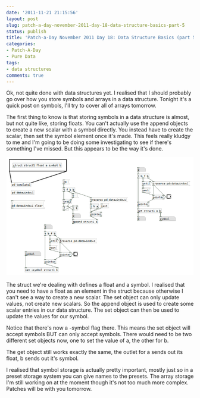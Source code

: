 ```yaml
---
date: '2011-11-21 21:15:56'
layout: post
slug: patch-a-day-november-2011-day-18-data-structure-basics-part-5
status: publish
title: 'Patch-a-Day November 2011 Day 18: Data Structure Basics (part 5)'
categories:
- Patch-A-Day
- Pure Data
tags:
- data structures
comments: true
---
```


Ok, not quite done with data structures yet. I realised that I should probably go over how you store symbols and arrays in a data structure. Tonight it's a quick post on symbols, I'll try to cover all of arrays tomorrow.

The first thing to know is that storing symbols in a data structure is almost, but not quite like, storing floats. You can't actually use the append objects to create a new scalar with a symbol directly. You instead have to create the scalar, then set the symbol element once it's made. This feels really kludgy to me and I'm going to be doing some investigating to see if there's something I've missed. But this appears to be the way it's done.

![Storing symbols in a data structure](/a/2011-11-21-patch-a-day-november-2011-day-18-data-structure-basics-part-5/storing-symbols.png)

The struct we're dealing with defines a float and a symbol. I realised that you need to have a float as an element in the struct because otherwise I can't see a way to create a new scalar. The set object can only update values, not create new scalars. So the append object is used to create some scalar entries in our data structure. The set object can then be used to update the values for our symbol.

Notice that there's now a -symbol flag there. This means the set object will accept symbols BUT can only accept symbols. There would need to be two different set objects now, one to set the value of a, the other for b.

The get object still works exactly the same, the outlet for a sends out its float, b sends out it's symbol.

I realised that symbol storage is actually pretty important, mostly just so in a preset storage system you can give names to the presets. The array storage I'm still working on at the moment though it's not too much more complex. Patches will be with you tomorrow.
